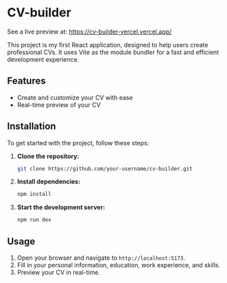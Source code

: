 # CV-builder

See a live preview at: https://cv-builder-vercel.vercel.app/

This project is my first React application, designed to help users create professional CVs. It uses Vite as the module bundler for a fast and efficient development experience.

## Features
- Create and customize your CV with ease
- Real-time preview of your CV
  
## Installation
To get started with the project, follow these steps:

1. **Clone the repository:**
   ```bash
   git clone https://github.com/your-username/cv-builder.git
   ```


2. **Install dependencies:**
   ```bash
   npm install
   ```

3. **Start the development server:**
   ```bash
   npm run dev
   ```

## Usage
1. Open your browser and navigate to `http://localhost:5173`.
2. Fill in your personal information, education, work experience, and skills.
3. Preview your CV in real-time.


